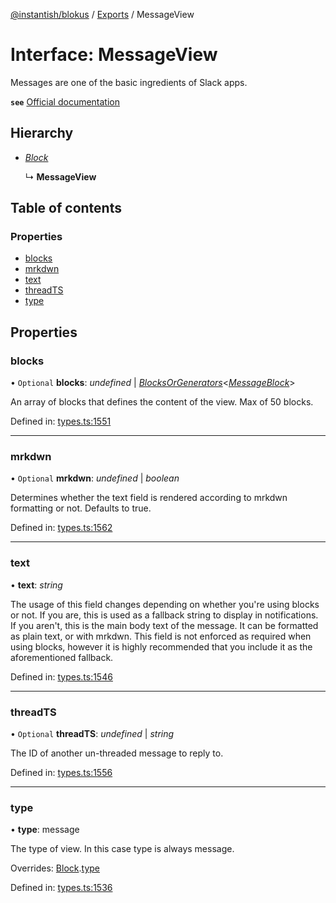 [@instantish/blokus](../README.md) / [Exports](../modules.md) / MessageView

# Interface: MessageView

Messages are one of the basic ingredients of Slack apps.

**`see`** [Official documentation](https://api.slack.com/reference/surfaces/views)

## Hierarchy

* [*Block*](block.md)

  ↳ **MessageView**

## Table of contents

### Properties

- [blocks](messageview.md#blocks)
- [mrkdwn](messageview.md#mrkdwn)
- [text](messageview.md#text)
- [threadTS](messageview.md#threadts)
- [type](messageview.md#type)

## Properties

### blocks

• `Optional` **blocks**: *undefined* \| [*BlocksOrGenerators*](../modules.md#blocksorgenerators)<[*MessageBlock*](../modules.md#messageblock)\>

An array of blocks that defines the content of the view. Max of 50 blocks.

Defined in: [types.ts:1551](https://github.com/instantish/blokus/blob/f10405c/src/types.ts#L1551)

___

### mrkdwn

• `Optional` **mrkdwn**: *undefined* \| *boolean*

Determines whether the text field is rendered according to mrkdwn
formatting or not. Defaults to true.

Defined in: [types.ts:1562](https://github.com/instantish/blokus/blob/f10405c/src/types.ts#L1562)

___

### text

• **text**: *string*

The usage of this field changes depending on whether you're using blocks or
not. If you are, this is used as a fallback string to display in
notifications. If you aren't, this is the main body text of the message.
It can be formatted as plain text, or with mrkdwn. This field is not
enforced as required when using blocks, however it is highly recommended
that you include it as the aforementioned fallback.

Defined in: [types.ts:1546](https://github.com/instantish/blokus/blob/f10405c/src/types.ts#L1546)

___

### threadTS

• `Optional` **threadTS**: *undefined* \| *string*

The ID of another un-threaded message to reply to.

Defined in: [types.ts:1556](https://github.com/instantish/blokus/blob/f10405c/src/types.ts#L1556)

___

### type

• **type**: message

The type of view. In this case type is always message.

Overrides: [Block](block.md).[type](block.md#type)

Defined in: [types.ts:1536](https://github.com/instantish/blokus/blob/f10405c/src/types.ts#L1536)
